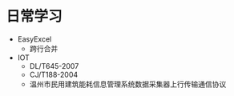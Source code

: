 # 日常学习

* EasyExcel
    - 跨行合并
* IOT
    - DL/T645-2007
    - CJ/T188-2004
    - 温州市民用建筑能耗信息管理系统数据采集器上行传输通信协议